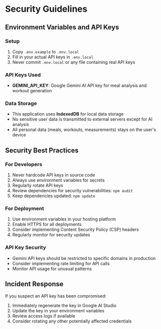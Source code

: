 # Security Guidelines

## Environment Variables and API Keys

### Setup
1. Copy `.env.example` to `.env.local`
2. Fill in your actual API keys in `.env.local`
3. Never commit `.env.local` or any file containing real API keys

### API Keys Used
- **GEMINI_API_KEY**: Google Gemini AI API key for meal analysis and workout generation

### Data Storage
- This application uses **IndexedDB** for local data storage
- No sensitive user data is transmitted to external servers except for AI analysis
- All personal data (meals, workouts, measurements) stays on the user's device

## Security Best Practices

### For Developers
1. Never hardcode API keys in source code
2. Always use environment variables for secrets
3. Regularly rotate API keys
4. Review dependencies for security vulnerabilities: `npm audit`
5. Keep dependencies updated: `npm update`

### For Deployment
1. Use environment variables in your hosting platform
2. Enable HTTPS for all deployments
3. Consider implementing Content Security Policy (CSP) headers
4. Regularly monitor for security updates

### API Key Security
- Gemini API keys should be restricted to specific domains in production
- Consider implementing rate limiting for API calls
- Monitor API usage for unusual patterns

## Incident Response
If you suspect an API key has been compromised:
1. Immediately regenerate the key in Google AI Studio
2. Update the key in your environment variables
3. Review access logs if available
4. Consider rotating any other potentially affected credentials
